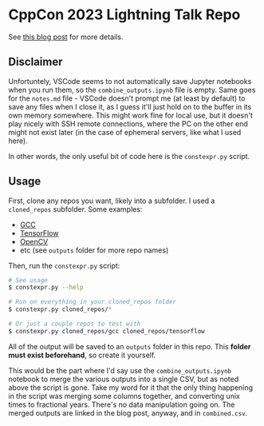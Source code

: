 # CppCon 2023 Lightning Talk Repo

See [this blog post](https://vasuagrawal.com/2023/10/making-friends-with-cuda-programmers/) for more details.

## Disclaimer

Unfortuntely, VSCode seems to not automatically save Jupyter notebooks when you run them, so the `combine_outputs.ipynb` file is empty. Same goes for the `notes.md` file - VSCode doesn't prompt me (at least by default) to save any files when I close it, as I guess it'll just hold on to the buffer in its own memory somewhere. This might work fine for local use, but it doesn't play nicely with SSH remote connections, where the PC on the other end might not exist later (in the case of ephemeral servers, like what I used here).

In other words, the only useful bit of code here is the `constexpr.py` script.

## Usage

First, clone any repos you want, likely into a subfolder. I used a `cloned_repos` subfolder. Some examples:
* [GCC](https://github.com/gcc-mirror/gcc)
* [TensorFlow](https://github.com/tensorflow/tensorflow)
* [OpenCV](https://github.com/opencv/opencv)
* etc (see `outputs` folder for more repo names)

Then, run the `constexpr.py` script:

```bash
# See usage
$ constexpr.py --help

# Run on everything in your cloned_repos folder
$ constexpr.py cloned_repos/*

# Or just a couple repos to test with
$ constexpr.py cloned_repos/gcc cloned_repos/tensorflow
```

All of the output will be saved to an `outputs` folder in this repo. This **folder must exist beforehand**, so create it yourself.

This would be the part where I'd say use the `combine_outputs.ipynb` notebook to merge the various outputs into a single CSV, but as noted above the script is gone. Take my word for it that the only thing happening in the script was merging some columns together, and converting unix times to fractional years. There's no data manipulation going on. The merged outputs are linked in the blog post, anyway, and in `combined.csv`.
